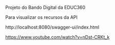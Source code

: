 Projeto do Bando Digital da EDUC360


Para visualizar os recursos da API

http://localhost:8080/swagger-ui/index.html


https://www.youtube.com/watch?v=nDst-CRKt_k  




